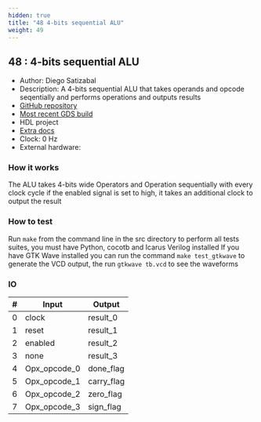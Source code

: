 ```yaml
---
hidden: true
title: "48 4-bits sequential ALU"
weight: 49
---
```


## 48 : 4-bits sequential ALU

* Author: Diego Satizabal
* Description: A 4-bits sequential ALU that takes operands and opcode seqentially and performs operations and outputs results
* [GitHub repository](https://github.com/dsatizabal/tt03-dsp-4bits-sequential-alu)
* [Most recent GDS build](https://github.com/dsatizabal/tt03-dsp-4bits-sequential-alu/actions/runs/4766900142)
* HDL project
* [Extra docs]()
* Clock: 0 Hz
* External hardware: 



### How it works

The ALU takes 4-bits wide Operators and Operation sequentially with every clock cycle if the enabled signal is set to high, it takes an additional clock to output the result


### How to test

Run `make` from the command line in the src directory to perform all tests suites, you must have Python, cocotb and Icarus Verilog installed
If you have GTK Wave installed you can run the command `make test_gtkwave` to generate the VCD output, the run `gtkwave tb.vcd` to see the waveforms


### IO

| # | Input        | Output       |
|---|--------------|--------------|
| 0 | clock  | result_0 |
| 1 | reset  | result_1 |
| 2 | enabled  | result_2 |
| 3 | none  | result_3 |
| 4 | Opx_opcode_0  | done_flag |
| 5 | Opx_opcode_1  | carry_flag |
| 6 | Opx_opcode_2  | zero_flag |
| 7 | Opx_opcode_3  | sign_flag |

